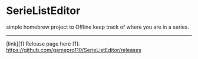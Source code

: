 # SerieListEditor

simple homebrew project to Offline keep track of where you are in a series.

---

[link][1]
Release page here
[1]: https://github.com/gamepro110/SerieListEditor/releases